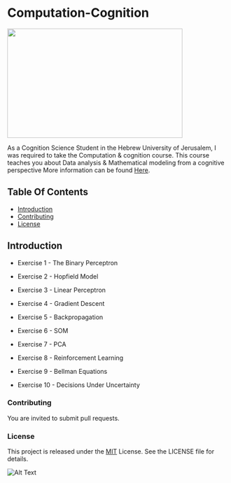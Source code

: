# Computation-Cognition

<img src="https://www.hopkinsmedicine.org/sebin/z/n/neurocognition-209866700.jpg" width= "400" height= "250">

As a Cognition Science Student in the Hebrew University of Jerusalem, I was required to take the Computation &amp; cognition course.
This course teaches you about Data analysis &amp; Mathematical modeling from a cognitive perspective More information can be found [Here](#https://shnaton.huji.ac.il/index.php/NewSyl/06119/2/).


## Table Of Contents
- [Introduction](#introduction)
- [Contributing](#contributing)
- [License](#license)


## Introduction
- Exercise 1 - The Binary Perceptron

- Exercise 2 - Hopfield Model

- Exercise 3 - Linear Perceptron

- Exercise 4 - Gradient Descent

- Exercise 5 - Backpropagation

- Exercise 6 - SOM

- Exercise 7 - PCA

- Exercise 8 - Reinforcement Learning

- Exercise 9 - Bellman Equations

- Exercise 10 - Decisions Under Uncertainty


### Contributing
You are invited to submit pull requests.

### License
This project is released under the [MIT](https://choosealicense.com/licenses/mit/) License. See the LICENSE file for details.

![Alt Text](https://media2.giphy.com/media/Iup13qWlzAqsBItALB/giphy.gif?cid=ecf05e47gg33j4eea6shx3jbsqhj55r07gmt6wwkje9e24ah&rid=giphy.gif&ct=g)

